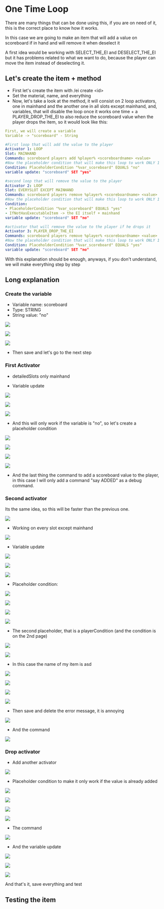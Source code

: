 # One Time Loop

There are many things that can be done using this, if you are on need of it, this is the correct place to know how it works.

In this case we are going to make an item that will add a value on scoreboard if in hand and will remove it when deselect it

A first idea would be working with SELECT\_THE\_EI and DESELECT\_THE\_EI but it has problems related to what we want to do, because the player can move the item instead of deselecting it.

## Let's create the item + method

* First let's create the item with /ei create \<id>
* Set the material, name, and everything
* Now, let's take a look at the method, it will consist on 2 loop activators, one in mainhand and the another one in all slots except mainhand, and, variables, that will disable the loop once it works one time + a PLAYER\_DROP\_THE\_EI to also reduce the scoreboard value when the player drops the item, so it would look like this:

```yaml
First, we will create a variable
Variable -> "scoreboard" - String

#First loop that will add the value to the player
Activator 1: LOOP 
Slot: MAINHAND
Commands: scoreboard players add %player% <scoreboardname> <value>
#Now the placeholder condition that will make this loop to work ONLY 1 time
Condition: PlaceholderCondition "%var_scoreboard" EQUALS "no"
variable update: "scoreboard" SET "yes"

#second loop that will remove the value to the player
Activator 2: LOOP
Slot: EVERYSLOT EXCEPT MAINHAND
Commands: scoreboard players remove %player% <scoreboardname> <value>
#Now the placeholder condition that will make this loop to work ONLY 1 time
Condition: 
- PlaceholderCondition "%var_scoreboard" EQUALS "yes"
- IfNotHasExecutableItem -> the EI itself + mainhand
variable update: "scoreboard" SET "no"

#activator that will remove the value to the player if he drops it
Activator 3: PLAYER_DROP_THE_EI
Commands: scoreboard players remove %player% <scoreboardname> <value>
#Now the placeholder condition that will make this loop to work ONLY 1 time
Condition: PlaceholderCondition "%var_scoreboard" EQUALS "yes"
variable update: "scoreboard" SET "no"
```

With this explanation should be enough, anyways, if you don't understand, we will make everything step by step

## Long explanation

### Create the variable

<div align="center">

</div>

* Variable name: scoreboard
* Type: STRING
* String value: "no"

![](<../../..//static/img/image (59).png>)

![](<../../..//static/img/image (385).png>)

![](<../../..//static/img/image (386).png>)

* Then save and let's go to the next step

### First Activator

* detailedSlots only mainhand

* Variable update

![](<../../..//static/img/image (328).png>)

![](<../../..//static/img/image (162).png>)

![](<../../..//static/img/image (184).png>)

* And this will only work if the variable is "no", so let's create a placeholder condition

![](<../../..//static/img/image (149).png>)

![](<../../..//static/img/image (68).png>)

![](<../../..//static/img/image (287).png>)

![](<../../..//static/img/image (387).png>)

* And the last thing the command to add a scoreboard value to the player, in this case I will only add a command "say ADDED" as a debug command.

### Second activator

Its the same idea, so this will be faster than the previous one.

![](<../../..//static/img/image (140).png>)

* Working on every slot except mainhand

![](<../../..//static/img/image (167).png>)

* Variable update

![](<../../..//static/img/image (230).png>)

![](<../../..//static/img/image (63).png>)

![](<../../..//static/img/image (279).png>)

* Placeholder condition:

![](<../../..//static/img/image (410).png>)

![](<../../..//static/img/image (372).png>)

![](<../../..//static/img/image (360).png>)

![](<../../..//static/img/image (415).png>)

* The second placeholder, that is a playerCondition (and the condition is on the 2nd page)

![](<../../..//static/img/image (138).png>)

![](<../../..//static/img/image (317).png>)

* In this case the name of my item is asd

![](<../../..//static/img/image (337).png>)

![](<../../..//static/img/image (187).png>)

![](<../../..//static/img/image (383).png>)

![](<../../..//static/img/image (295).png>)

* Then save and delete the error message, it is annoying

![](<../../..//static/img/image (398).png>)

* And the command

![](<../../..//static/img/image (286).png>)

### Drop activator

* Add another activator

![](<../../..//static/img/image (74).png>)

* Placeholder condition to make it only work if the value is already added

![](<../../..//static/img/image (207).png>)

![](<../../..//static/img/image (192).png>)

![](<../../..//static/img/image (130).png>)

![](<../../..//static/img/image (305).png>)

* The command

![](<../../..//static/img/image (197).png>)

* And the variable update

![](<../../..//static/img/image (89).png>)

![](<../../..//static/img/image (325).png>)

![](<../../..//static/img/image (428).png>)

And that's it, save everything and test

## Testing the item

